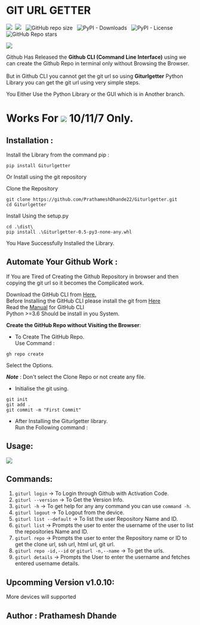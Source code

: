 # GIT URL GETTER

![](https://img.shields.io/badge/Python-3.8_|_3.9_|_3.10-blue?logo=python&style=flat-square&logoColor=white)&nbsp;
![](https://img.shields.io/badge/Github-API-red?logo=github&style=flat-square&logoColor=white)
&nbsp; ![GitHub repo size](https://img.shields.io/github/repo-size/prathameshdhande22/Giturlgetter?color=brown&logo=github&style=flat-square)
&nbsp; ![PyPI - Downloads](https://img.shields.io/pypi/dd/giturlgetter?color=blue&logo=pypi&logoColor=white)
&nbsp; ![PyPI - License](https://img.shields.io/pypi/l/giturlgetter?color=success&logo=pypi&logoColor=white)
&nbsp; ![GitHub Repo stars](https://img.shields.io/github/stars/prathameshdhande22/giturlgetter?style=social)
</br>

![](https://img.shields.io/badge/MADE_WITH_%20-Python-f02b79%20?style=for-the-badge&logo=python&labelColor=Ff00d8&color=Ff0087&logoColor=white)


Github Has Released the **Github CLI (Command Line Interface)** using we can create the Github Repo in terminal only without Browsing the Browser.
</br> </br>
But in Github CLI you cannot get the git url so using **Giturlgetter** Python Library you can get the git url using very simple steps.</br>

You Either Use the Python Library or the GUI which is in Another branch.</br>

# Works For ![](https://ucarecdn.com/51bca072-f640-42c0-b316-f0c0d742779c/-/preview/30x30/) 10/11/7 Only.

## Installation :
Install the Library from the command pip :
```
pip install Giturlgetter
```
Or Install using the git repository
</br>

Clone the Repository
```
git clone https://github.com/PrathameshDhande22/Giturlgetter.git
cd Giturlgetter
```

Install Using the setup.py
```
cd .\dist\
pip install .\Giturlgetter-0.5-py3-none-any.whl
```
You Have Successfully Installed the Library.
</br>

## Automate Your Github Work :

If You are Tired of Creating the Github Repository in browser and then copying the git url so it becomes the Complicated work.
</br>

Download the GitHub CLI from <a href="https://github.com/cli/cli/releases/"> Here.</a></br>
Before Installing the GitHub CLI please install the git from <a href="https://git-scm.com/downloads"> Here</a></br>
Read the <a href="https://cli.github.com/manual/index">Manual</a> for GitHub CLI</br>
Python >=3.6 Should be install in you System.
</br>

**Create the GitHub Repo without Visiting the Browser**:</br>

- To Create The GitHub Repo.</br>
Use Command : 
```
gh repo create
```
Select the Options.</br>

***Note*** : Don't select the Clone Repo or not create any file.</br>

- Initialise the git using.</br>

```
git init
git add .
git commit -m "First Commit"
```

* After Installing the Giturlgetter library.</br>
Run the Following command :

## Usage:
<img src="./Images/giturlgetter.gif">

## Commands:
1. `giturl login` -> To Login through Github with Activation Code.
2. `giturl --version` -> To Get the Version Info.
3. `giturl -h` -> To get help for any any command you can use `command -h`.
4. `giturl logout` -> To Logout from the device.
5. `giturl list --default` -> To list the user Repository Name and ID.
6. `giturl list` -> Prompts the user to enter the username of the user to list the repositories Name and ID.
7. `giturl repo` -> Prompts the user to enter the Repository name or ID to get the clone url, ssh url, html url, git url.
8. `giturl repo -id,--id` or `giturl -n,--name` -> To get the urls.
9. `giturl details` -> Prompts the User to enter the username and fetches entered username details.

## Upcomming Version v1.0.10:
More devices will supported

## Author : Prathamesh Dhande